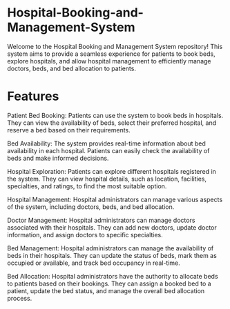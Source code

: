 # Hospital-Booking-and-Management-System

Welcome to the Hospital Booking and Management System repository! This system aims to provide a seamless experience for patients to book beds, explore hospitals, and allow hospital management to efficiently manage doctors, beds, and bed allocation to patients.

# Features
Patient Bed Booking: Patients can use the system to book beds in hospitals. They can view the availability of beds, select their preferred hospital, and reserve a bed based on their requirements.

Bed Availability: The system provides real-time information about bed availability in each hospital. Patients can easily check the availability of beds and make informed decisions.

Hospital Exploration: Patients can explore different hospitals registered in the system. They can view hospital details, such as location, facilities, specialties, and ratings, to find the most suitable option.

Hospital Management: Hospital administrators can manage various aspects of the system, including doctors, beds, and bed allocation.

Doctor Management: Hospital administrators can manage doctors associated with their hospitals. They can add new doctors, update doctor information, and assign doctors to specific specialties.

Bed Management: Hospital administrators can manage the availability of beds in their hospitals. They can update the status of beds, mark them as occupied or available, and track bed occupancy in real-time.

Bed Allocation: Hospital administrators have the authority to allocate beds to patients based on their bookings. They can assign a booked bed to a patient, update the bed status, and manage the overall bed allocation process.

